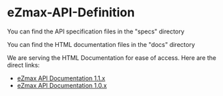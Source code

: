 # eZmax-API-Definition

You can find the API specification files in the "specs" directory

You can find the HTML documentation files in the "docs" directory

We are serving the HTML Documentation for ease of access. Here are the direct links:
* [eZmax API Documentation 1.1.x](https://ezmaxinc.github.io/eZmax-API/docs/ezmax.v1.1.html)
* [eZmax API Documentation 1.0.x](https://ezmaxinc.github.io/eZmax-API/docs/ezmax.v1.0.html)
